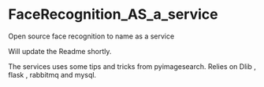 # FaceRecognition_AS_a_service
Open source face recognition to name as a service

Will update the Readme shortly.

The services uses some tips and tricks from pyimagesearch. Relies on Dlib , flask , rabbitmq and mysql.
